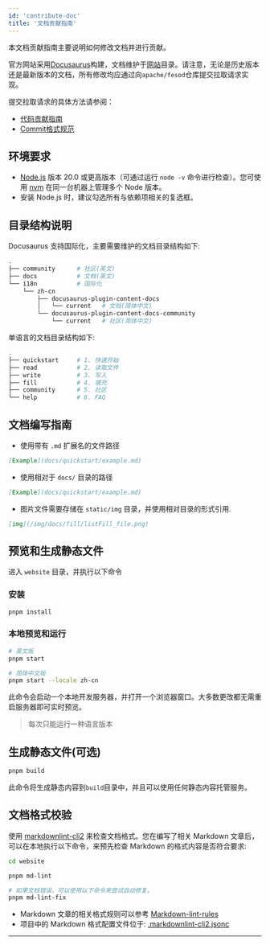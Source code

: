 ```yaml
---
id: 'contribute-doc'
title: '文档贡献指南'
---
```


本文档贡献指南主要说明如何修改文档并进行贡献。

官方网站采用[Docusaurus](https://docusaurus.io/)构建，文档维护于[网站](https://github.com/apache/fesod/tree/main/website)目录。请注意，无论是历史版本还是最新版本的文档，所有修改均应通过向`apache/fesod`仓库提交拉取请求实现。

提交拉取请求的具体方法请参阅：

- [代码贡献指南](./contribute-code.md)
- [Commit格式规范](./commit-format.md)

## 环境要求

- [Node.js](https://nodejs.org/en/download/) 版本 20.0 或更高版本（可通过运行 `node -v` 命令进行检查）。您可使用 [nvm](https://github.com/nvm-sh/nvm) 在同一台机器上管理多个 Node 版本。
- 安装 Node.js 时，建议勾选所有与依赖项相关的复选框。

## 目录结构说明

Docusaurus 支持国际化，主要需要维护的文档目录结构如下:

```bash
.
├── community      # 社区(英文)
├── docs           # 文档(英文)
└── i18n           # 国际化
    └── zh-cn
        ├── docusaurus-plugin-content-docs
        │   └── current   # 文档(简体中文)
        └── docusaurus-plugin-content-docs-community
            └── current   # 社区(简体中文)
```

单语言的文档目录结构如下:

```bash
.
├── quickstart     # 1. 快速开始
├── read           # 2. 读取文件
├── write          # 3. 写入
├── fill           # 4. 填充
├── community      # 5. 社区
└── help           # 6. FAQ
```

## 文档编写指南

- 使用带有 `.md` 扩展名的文件路径

```markdown
[Example](docs/quickstart/example.md)
```

- 使用相对于 `docs/` 目录的路径

```markdown
[Example](docs/quickstart/example.md)
```

- 图片文件需要存储在 `static/img` 目录，并使用相对目录的形式引用.

```markdown
[img](/img/docs/fill/listFill_file.png)
```

## 预览和生成静态文件

进入 `website` 目录，并执行以下命令

### 安装

```bash
pnpm install
```

### 本地预览和运行

```bash
# 英文版
pnpm start

# 简体中文版
pnpm start --locale zh-cn
```

此命令会启动一个本地开发服务器，并打开一个浏览器窗口。大多数更改都无需重启服务器即可实时预览。

> 每次只能运行一种语言版本

## 生成静态文件(可选)

```bash
pnpm build
```

此命令将生成静态内容到`build`目录中，并且可以使用任何静态内容托管服务。

## 文档格式校验

使用 [markdownlint-cli2](https://github.com/DavidAnson/markdownlint-cli2) 来检查文档格式。您在编写了相关 Markdown 文章后，可以在本地执行以下命令，来预先检查 Markdown 的格式内容是否符合要求:

```bash
cd website

pnpm md-lint

# 如果文档错误，可以使用以下命令来尝试自动修复。
pnpm md-lint-fix
```

- Markdown 文章的相关格式规则可以参考 [Markdown-lint-rules](https://github.com/DavidAnson/markdownlint/blob/main/doc/Rules.md)
- 项目中的 Markdown 格式配置文件位于: [.markdownlint-cli2.jsonc](https://github.com/apache/fesod/blob/main/website/.markdownlint-cli2.jsonc)

---
